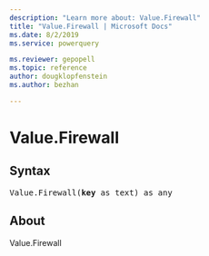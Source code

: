 ```yaml
---
description: "Learn more about: Value.Firewall"
title: "Value.Firewall | Microsoft Docs"
ms.date: 8/2/2019
ms.service: powerquery

ms.reviewer: gepopell
ms.topic: reference
author: dougklopfenstein
ms.author: bezhan

---
```

# Value.Firewall

## Syntax

<pre>
Value.Firewall(<b>key</b> as text) as any
</pre>

## About
Value.Firewall

